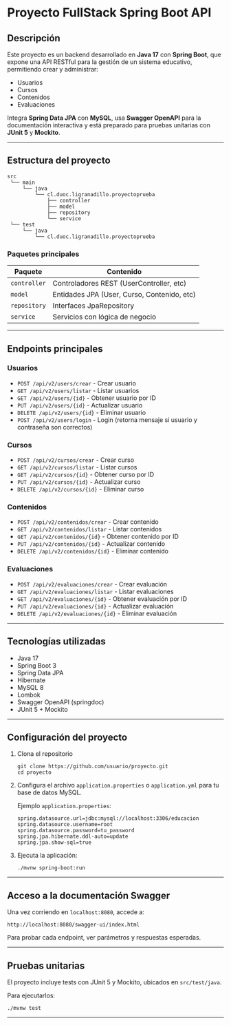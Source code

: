 
# Proyecto FullStack Spring Boot API

## Descripción
Este proyecto es un backend desarrollado en **Java 17** con **Spring Boot**, que expone una API RESTful para la gestión de un sistema educativo, permitiendo crear y administrar:

- Usuarios
- Cursos
- Contenidos
- Evaluaciones

Integra **Spring Data JPA** con **MySQL**, usa **Swagger OpenAPI** para la documentación interactiva y está preparado para pruebas unitarias con **JUnit 5** y **Mockito**.

---

## Estructura del proyecto

```
src
 └── main
     └── java
         └── cl.duoc.ligranadillo.proyectoprueba
             ├── controller
             ├── model
             ├── repository
             └── service
 └── test
     └── java
         └── cl.duoc.ligranadillo.proyectoprueba
```

### Paquetes principales

| Paquete       | Contenido                                      |
|---------------|-----------------------------------------------|
| `controller`  | Controladores REST (UserController, etc)      |
| `model`       | Entidades JPA (User, Curso, Contenido, etc)   |
| `repository`  | Interfaces JpaRepository                     |
| `service`     | Servicios con lógica de negocio              |

---

## Endpoints principales

### Usuarios
- `POST /api/v2/users/crear` - Crear usuario
- `GET /api/v2/users/listar` - Listar usuarios
- `GET /api/v2/users/{id}` - Obtener usuario por ID
- `PUT /api/v2/users/{id}` - Actualizar usuario
- `DELETE /api/v2/users/{id}` - Eliminar usuario
- `POST /api/v2/users/login` - Login (retorna mensaje si usuario y contraseña son correctos)

### Cursos
- `POST /api/v2/cursos/crear` - Crear curso
- `GET /api/v2/cursos/listar` - Listar cursos
- `GET /api/v2/cursos/{id}` - Obtener curso por ID
- `PUT /api/v2/cursos/{id}` - Actualizar curso
- `DELETE /api/v2/cursos/{id}` - Eliminar curso

### Contenidos
- `POST /api/v2/contenidos/crear` - Crear contenido
- `GET /api/v2/contenidos/listar` - Listar contenidos
- `GET /api/v2/contenidos/{id}` - Obtener contenido por ID
- `PUT /api/v2/contenidos/{id}` - Actualizar contenido
- `DELETE /api/v2/contenidos/{id}` - Eliminar contenido

### Evaluaciones
- `POST /api/v2/evaluaciones/crear` - Crear evaluación
- `GET /api/v2/evaluaciones/listar` - Listar evaluaciones
- `GET /api/v2/evaluaciones/{id}` - Obtener evaluación por ID
- `PUT /api/v2/evaluaciones/{id}` - Actualizar evaluación
- `DELETE /api/v2/evaluaciones/{id}` - Eliminar evaluación

---

## Tecnologías utilizadas

- Java 17
- Spring Boot 3
- Spring Data JPA
- Hibernate
- MySQL 8
- Lombok
- Swagger OpenAPI (springdoc)
- JUnit 5 + Mockito

---

## Configuración del proyecto

1. Clona el repositorio
   ```
   git clone https://github.com/usuario/proyecto.git
   cd proyecto
   ```

2. Configura el archivo `application.properties` o `application.yml` para tu base de datos MySQL.

   Ejemplo `application.properties`:
   ```
   spring.datasource.url=jdbc:mysql://localhost:3306/educacion
   spring.datasource.username=root
   spring.datasource.password=tu_password
   spring.jpa.hibernate.ddl-auto=update
   spring.jpa.show-sql=true
   ```

3. Ejecuta la aplicación:
   ```
   ./mvnw spring-boot:run
   ```

---

## Acceso a la documentación Swagger

Una vez corriendo en `localhost:8080`, accede a:

```
http://localhost:8080/swagger-ui/index.html
```

Para probar cada endpoint, ver parámetros y respuestas esperadas.

---

## Pruebas unitarias

El proyecto incluye tests con JUnit 5 y Mockito, ubicados en `src/test/java`.

Para ejecutarlos:

```
./mvnw test
```

---
